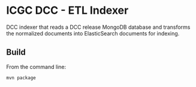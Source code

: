 ICGC DCC - ETL Indexer
===

DCC indexer that reads a DCC release MongoDB database and transforms the normalized documents into ElasticSearch documents for indexing.

Build
---

From the command line:

	mvn package
